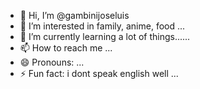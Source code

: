 - 👋 Hi, I’m @gambinijoseluis
- 👀 I’m interested in family, anime, food ...
- 🌱 I’m currently learning a lot of things......
- 📫 How to reach me ...
- 😄 Pronouns: ...
- ⚡ Fun fact: i dont speak english well ...

<!---
gambinijoseluis/gambinijoseluis is a ✨ special ✨ repository because its `README.md` (this file) appears on your GitHub profile.
You can click the Preview link to take a look at your changes.
--->
